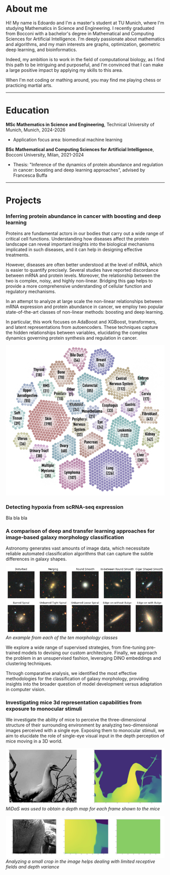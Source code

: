 # About me
Hi! My name is Edoardo and I'm a master's student at TU Munich, where I'm studying Mathematics in Science and Engineering. I recently graduated from Bocconi with a bachelor's degree in Mathematical and Computing Sciences for Artificial Intelligence. I'm deeply passionate about mathematics and algorithms, and my main interests are graphs, optimization, geometric deep learning, and bioinformatics.

Indeed, my ambition is to work in the field of computational biology, as I find this path to be intriguing and purposeful, and I'm convinced that I can make a large positive impact by applying my skills to this area.

When I'm not coding or mathing around, you may find me playing chess or practicing martial arts.

---

# Education

**MSc Mathematics in Science and Engineering**, Technical University of Munich, Munich, 2024-2026
- Application focus area: biomedical machine learning

**BSc Mathematical and Computing Sciences for Artificial Intelligence**, Bocconi University, Milan, 2021-2024
- Thesis: "Inference of the dynamics of protein abundance and regulation in cancer: boosting and deep learning approaches", advised by Francesca Buffa

---

# Projects

### Inferring protein abundance in cancer with boosting and deep learning
Proteins are fundamental actors in our bodies that carry out a wide range of critical cell functions. Understanding how diseases affect the protein landscape can reveal important insights into the biological mechanisms implicated in such diseases, and it can help in designing effective treatments.

However, diseases are often better understood at the level of mRNA, which is easier to quantify precisely. Several studies have reported discordance between mRNA and protein levels. Moreover, the relationship between the two is complex, noisy, and highly non-linear. Bridging this gap helps to provide a more comprehensive understanding of cellular function and regulatory mechanisms.

In an attempt to analyze at large scale the non-linear relationships between mRNA expression and protein abundance in cancer, we employ two popular state-of-the-art classes of non-linear methods: boosting and deep learning.

In particular, this work focuses on AdaBoost and XGBoost, transformers, and latent representations from autoencoders.
These techniques capture the hidden relationships between variables, elucidating the complex dynamics governing protein synthesis and regulation in cancer.

![](/assets/img/ccle.png)

### Detecting hypoxia from scRNA-seq expression
Bla bla bla

### A comparison of deep and transfer learning approaches for image-based galaxy morphology classification
Astronomy generates vast amounts of image data, which necessitate reliable automated classification algorithms that can capture the subtle differences in galaxy shapes.

![](/assets/img/image_galaxies.png)
*An example from each of the ten morphology classes*

We explore a wide range of supervised strategies, from fine-tuning pre-trained models to devising our custom architecture. Finally, we approach the problem in an unsupervised fashion, leveraging DINO embeddings and clustering techniques.

Through comparative analysis, we identified the most effective methodologies for the classification of galaxy morphology, providing insights into the broader question of model development versus adaptation in computer vision.

### Investigating mice 3d representation capabilities from exposure to monocular stimuli
We investigate the ability of mice to perceive the three-dimensional structure of their surrounding environment by analyzing two-dimensional images perceived with a single eye. Exposing them to monocular stimuli, we aim to elucidate the role of single-eye visual input in the depth perception of mice moving in a 3D world.

![](/assets/img/depth.png)
*MiDaS was used to obtain a depth map for each frame shown to the mice*

![](/assets/img/crop.png)
*Analyzing a small crop in the image helps dealing with limited receptive fields and depth variance*
